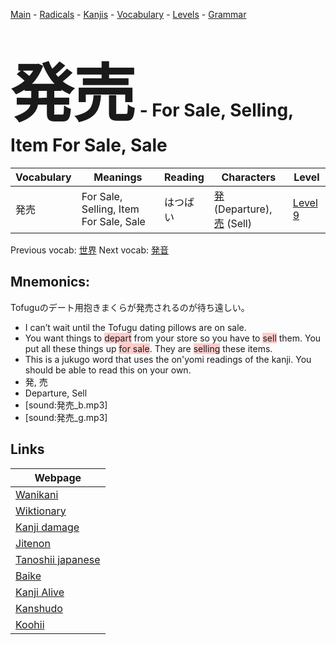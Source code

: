 <style> bigfont {font-size: 100px}</style>
[Main](../README.md) -
[Radicals](../radicals.md) -
[Kanjis](../kanjis.md) -
[Vocabulary](../vocabulary.md) -
[Levels](../levels.md) -
[Grammar](../grammar.md)
# <bigfont> 発売</bigfont> - For Sale, Selling, Item For Sale, Sale 

| Vocabulary | Meanings | Reading | Characters | Level |
| --- | --- | --- | --- | --- |
| 発売 | For Sale, Selling, Item For Sale, Sale | はつばい |  [発](../kanjis/発.md) (Departure), [売](../kanjis/売.md) (Sell) | [Level 9](../levels/wk_level9.md) |

Previous vocab: [世界](世界.md) Next vocab: [発音](発音.md) 

## Mnemonics:
Tofuguのデート用抱きまくらが発売されるのが待ち遠しい。
* I can’t wait until the Tofugu dating pillows are on sale.
* You want things to <span style="background-color:#ffcccb"> depart</span> from your store so you have to <span style="background-color:#ffcccb"> sell</span> them. You put all these things up <span style="background-color:#ffcccb"> for  sale</span>. They are <span style="background-color:#ffcccb"> selling</span> these items.
* This is a jukugo word that uses the on'yomi readings of the kanji. You should be able to read this on your own.
* 発, 売
* Departure, Sell
* [sound:発売_b.mp3]
* [sound:発売_g.mp3]


## Links 

| Webpage |
| --- |
| [Wanikani          ](https://www.wanikani.com/kanji/発売) |
| [Wiktionary        ](https://en.wiktionary.org/wiki/発売) |
| [Kanji damage      ](http://www.kanjidamage.com/kanji/search?utf8=✓&q=発売) |
| [Jitenon           ](https://jitenon.com/kanji/発売) |
| [Tanoshii japanese ](https://www.tanoshiijapanese.com/dictionary/kanji.cfm?k=発売) |
| [Baike             ](https://baike.baidu.com/item/発売) |
| [Kanji Alive       ](https://app.kanjialive.com/発売) |
| [Kanshudo          ](https://www.kanshudo.com/searchmn?q=発売) |
| [Koohii            ](https://kanji.koohii.com/study/kanji/発売) |
